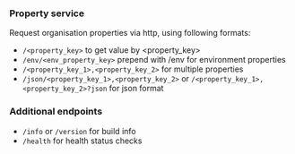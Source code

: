 ### Property service

Request organisation properties via http, using following formats:

- `/<property_key>` to get value by <property_key>
- `/env/<env_property_key>` prepend with /env for environment properties
- `/<property_key_1>,<property_key_2>` for multiple properties
- `/json/<property_key_1>,<property_key_2>` or `/<property_key_1>,<property_key_2>?json` for json format

### Additional endpoints

- `/info` or `/version` for build info
- `/health` for health status checks